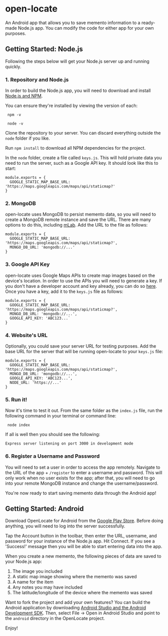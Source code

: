 # open-locate

An Android app that allows you to save memento information to a ready-made Node.js app. You can modify the code for either app for your own purposes.

## Getting Started: Node.js

Following the steps below will get your Node.js server up and running quickly.

### 1. Repository and Node.js

In order to build the Node.js app, you will need to download and install [Node.js and NPM](https://www.npmjs.com/get-npm).

You can ensure they're installed by viewing the version of each:

` npm -v`

` node -v`

Clone the repository to your server. You can discard everything outside the `node` folder if you like.

Run `npm install` to download all NPM dependencies for the project.

In the `node` folder, create a file called `keys.js`. This will hold private data you need to run the server, such as a Google API key. It should look like this to start:

```
module.exports = {
  GOOGLE_STATIC_MAP_BASE_URL: 'https://maps.googleapis.com/maps/api/staticmap?'
}
```

### 2. MongoDB

open-locate uses MongoDB to persist memento data, so you will need to create a MongoDB remote instance and save the URL. There are many options to do this, including [mLab](https://mlab.com/). Add the URL to the file as follows:

```
module.exports = {
  GOOGLE_STATIC_MAP_BASE_URL: 'https://maps.googleapis.com/maps/api/staticmap?',
  MONGO_DB_URL: 'mongodb://...'
}
```

### 3. Google API Key

open-locate uses Google Maps APIs to create map images based on the device's location. In order to use the APIs you will need to generate a key. If you don't have a developer account and key already, you can do so [here](https://developers.google.com/maps/documentation/static-maps/intro). Once you have a key, add it to the `keys.js` file as follows:

```
module.exports = {
  GOOGLE_STATIC_MAP_BASE_URL: 'https://maps.googleapis.com/maps/api/staticmap?',
  MONGO_DB_URL: 'mongodb://...',
  GOOGLE_API_KEY: 'ABC123...`
}
```

### 4. Website's URL

Optionally, you could save your server URL for testing purposes. Add the base URL for the server that will be running open-locate to your `keys.js` file:

```
module.exports = {
  GOOGLE_STATIC_MAP_BASE_URL: 'https://maps.googleapis.com/maps/api/staticmap?',
  MONGO_DB_URL: 'mongodb://...',
  GOOGLE_API_KEY: 'ABC123...',
  NODE_URL: 'https://...'
}
```

### 5. Run it!

Now it's time to test it out. From the same folder as the `index.js` file, run the following command in your terminal or command line:

` node index`

If all is well then you should see the following:

`Express server listening on port 3000 in development mode`

### 6. Register a Username and Password

You will need to set a user in order to access the app remotely. Navigate to the URL of the app + `/register` to enter a username and password. This will only work when no user exists for the app; after that, you will need to go into your remote MongoDB instance and change the username/password.

You're now ready to start saving memento data through the Android app!

## Getting Started: Android

Download OpenLocate for Android from the [Google Play Store](https://play.google.com/store/apps/details?id=com.backstrom.ben.openlocate). Before doing anything, you will need to log into the server successfully.

Tap the Account button in the toolbar, then enter the URL, username, and password for your instance of the Node.js app. Hit Connect. If you see a 'Success!' message then you will be able to start entering data into the app.

When you create a new memento, the following pieces of data are saved to your Node.js app:

1. The image you included
2. A static map image showing where the memento was saved
3. A name for the item
4. Any notes you may have included
5. The latitude/longitude of the device where the memento was saved

Want to fork the project and add your own features? You can build the Android application by downloading [Android Studio and the Android Development SDK](https://developer.android.com/studio/index.html). Then, select File -> Open in Android Studio and point to the `android` directory in the OpenLocate project.

Enjoy!
